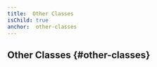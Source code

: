 ```yaml
---
title:  Other Classes
isChild: true
anchor:  other-classes
---
```


##  Other Classes {#other-classes}